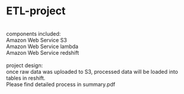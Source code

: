 # ETL-project
<br/>
components included:<br/>
Amazon Web Service S3<br/>
Amazon Web Service lambda<br/>
Amazon Web Service redshift<br/>
<br/>
project design:<br/>
once raw data was uploaded to S3, processed data will be loaded into tables in reshift. <br/>
Please find detailed process in summary.pdf<br/>
